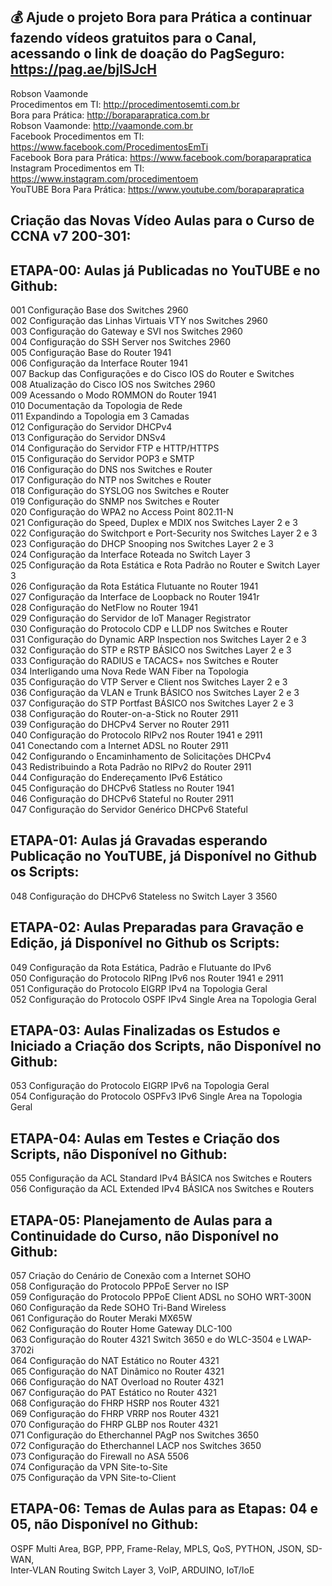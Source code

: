 ## 💰 Ajude o projeto Bora para Prática a continuar fazendo vídeos gratuitos para o Canal, acessando o link de doação do PagSeguro: https://pag.ae/bjlSJcH

Robson Vaamonde<br>
Procedimentos em TI: http://procedimentosemti.com.br<br>
Bora para Prática: http://boraparapratica.com.br<br>
Robson Vaamonde: http://vaamonde.com.br<br>
Facebook Procedimentos em TI: https://www.facebook.com/ProcedimentosEmTi<br>
Facebook Bora para Prática: https://www.facebook.com/boraparapratica<br>
Instagram Procedimentos em TI: https://www.instagram.com/procedimentoem<br>
YouTUBE Bora Para Prática: https://www.youtube.com/boraparapratica<br>

## **Criação das Novas Vídeo Aulas para o Curso de CCNA v7 200-301:**

## **ETAPA-00: Aulas já Publicadas no YouTUBE e no Github:**
001 Configuração Base dos Switches 2960<br>
002 Configuração das Linhas Virtuais VTY nos Switches 2960<br>
003 Configuração do Gateway e SVI nos Switches 2960<br>
004 Configuração do SSH Server nos Switches 2960<br>
005 Configuração Base do Router 1941<br>
006 Configuração da Interface Router 1941<br>
007 Backup das Configurações e do Cisco IOS do Router e Switches<br>
008 Atualização do Cisco IOS nos Switches 2960<br>
009 Acessando o Modo ROMMON do Router 1941<br>
010 Documentação da Topologia de Rede<br>
011 Expandindo a Topologia em 3 Camadas<br>
012 Configuração do Servidor DHCPv4<br>
013 Configuração do Servidor DNSv4<br>
014 Configuração do Servidor FTP e HTTP/HTTPS<br>
015 Configuração do Servidor POP3 e SMTP<br>
016 Configuração do DNS nos Switches e Router<br>
017 Configuração do NTP nos Switches e Router<br>
018 Configuração do SYSLOG nos Switches e Router<br>
019 Configuração do SNMP nos Switches e Router<br>
020 Configuração do WPA2 no Access Point 802.11-N<br>
021 Configuração do Speed, Duplex e MDIX nos Switches Layer 2 e 3<br>
022 Configuração do Switchport e Port-Security nos Switches Layer 2 e 3<br>
023 Configuração do DHCP Snooping nos Switches Layer 2 e 3<br>
024 Configuração da Interface Roteada no Switch Layer 3<br>
025 Configuração da Rota Estática e Rota Padrão no Router e Switch Layer 3<br>
026 Configuração da Rota Estática Flutuante no Router 1941<br>
027 Configuração da Interface de Loopback no Router 1941r<br>
028 Configuração do NetFlow no Router 1941<br>
029 Configuração do Servidor de IoT Manager Registrator<br>
030 Configuração do Protocolo CDP e LLDP nos Switches e Router<br>
031 Configuração do Dynamic ARP Inspection nos Switches Layer 2 e 3<br>
032 Configuração do STP e RSTP BÁSICO nos Switches Layer 2 e 3<br>
033 Configuração do RADIUS e TACACS+ nos Switches e Router<br>
034 Interligando uma Nova Rede WAN Fiber na Topologia<br>
035 Configuração do VTP Server e Client nos Switches Layer 2 e 3<br>
036 Configuração da VLAN e Trunk BÁSICO nos Switches Layer 2 e 3<br>
037 Configuração do STP Portfast BÁSICO nos Switches Layer 2 e 3<br>
038 Configuração do Router-on-a-Stick no Router 2911<br>
039 Configuração do DHCPv4 Server no Router 2911<br>
040 Configuração do Protocolo RIPv2 nos Router 1941 e 2911<br>
041 Conectando com a Internet ADSL no Router 2911<br>
042 Configurando o Encaminhamento de Solicitações DHCPv4<br>
043 Redistribuindo a Rota Padrão no RIPv2 do Router 2911<br>
044 Configuração do Endereçamento IPv6 Estático<br>
045 Configuração do DHCPv6 Statless no Router 1941<br>
046 Configuração do DHCPv6 Stateful no Router 2911<br>
047 Configuração do Servidor Genérico DHCPv6 Stateful

## **ETAPA-01: Aulas já Gravadas esperando Publicação no YouTUBE, já Disponível no Github os Scripts:**
048 Configuração do DHCPv6 Stateless no Switch Layer 3 3560

## **ETAPA-02: Aulas Preparadas para Gravação e Edição, já Disponível no Github os Scripts:**
049 Configuração da Rota Estática, Padrão e Flutuante do IPv6<br>
050 Configuração do Protocolo RIPng IPv6 nos Router 1941 e 2911<br>
051 Configuração do Protocolo EIGRP IPv4 na Topologia Geral<br>
052 Configuração do Protocolo OSPF IPv4 Single Area na Topologia Geral

## **ETAPA-03: Aulas Finalizadas os Estudos e Iniciado a Criação dos Scripts, não Disponível no Github:**
053 Configuração do Protocolo EIGRP IPv6 na Topologia Geral<br>
054 Configuração do Protocolo OSPFv3 IPv6 Single Area na Topologia Geral

## **ETAPA-04: Aulas em Testes e Criação dos Scripts, não Disponível no Github:**
055 Configuração da ACL Standard IPv4 BÁSICA nos Switches e Routers<br>
056 Configuração da ACL Extended IPv4 BÁSICA nos Switches e Routers

## **ETAPA-05: Planejamento de Aulas para a Continuidade do Curso, não Disponível no Github:**
057 Criação do Cenário de Conexão com a Internet SOHO<br>
058 Configuração do Protocolo PPPoE Server no ISP<br>
059 Configuração do Protocolo PPPoE Client ADSL no SOHO WRT-300N<br>
060 Configuração da Rede SOHO Tri-Band Wireless<br>
061 Configuração do Router Meraki MX65W<br>
062 Configuração do Router Home Gateway DLC-100<br>
063 Configuração do Router 4321 Switch 3650 e do WLC-3504 e LWAP-3702i<br>
064 Configuração do NAT Estático no Router 4321<br>
065 Configuração do NAT Dinâmico no Router 4321<br>
066 Configuração do NAT Overload no Router 4321<br>
067 Configuração do PAT Estático no Router 4321<br>
068 Configuração do FHRP HSRP nos Router 4321<br>
069 Configuração do FHRP VRRP nos Router 4321<br>
070 Configuração do FHRP GLBP nos Router 4321<br>
071 Configuração do Etherchannel PAgP nos Switches 3650<br>
072 Configuração do Etherchannel LACP nos Switches 3650<br>
073 Configuração do Firewall no ASA 5506<br>
074 Configuração da VPN Site-to-Site<br>
075 Configuração da VPN Site-to-Client

## **ETAPA-06: Temas de Aulas para as Etapas: 04 e 05, não Disponível no Github:**
OSPF Multi Area, BGP, PPP, Frame-Relay, MPLS, QoS, PYTHON, JSON, SD-WAN,<br>
Inter-VLAN Routing Switch Layer 3, VoIP, ARDUINO, IoT/IoE